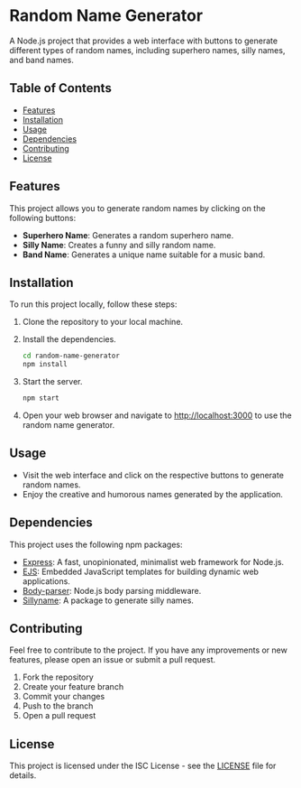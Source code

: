 # Random Name Generator

A Node.js project that provides a web interface with buttons to generate different types of random names, including superhero names, silly names, and band names.

## Table of Contents
- [Features](#features)
- [Installation](#installation)
- [Usage](#usage)
- [Dependencies](#dependencies)
- [Contributing](#contributing)
- [License](#license)

## Features

This project allows you to generate random names by clicking on the following buttons:

- **Superhero Name**: Generates a random superhero name.
- **Silly Name**: Creates a funny and silly random name.
- **Band Name**: Generates a unique name suitable for a music band.

## Installation

To run this project locally, follow these steps:

1. Clone the repository to your local machine.

2. Install the dependencies.
    ```bash
    cd random-name-generator
    npm install
    ```

3. Start the server.
    ```bash
    npm start
    ```

4. Open your web browser and navigate to [http://localhost:3000](http://localhost:3001) to use the random name generator.

## Usage

- Visit the web interface and click on the respective buttons to generate random names.
- Enjoy the creative and humorous names generated by the application.

## Dependencies

This project uses the following npm packages:

- [Express](https://www.npmjs.com/package/express): A fast, unopinionated, minimalist web framework for Node.js.
- [EJS](https://www.npmjs.com/package/ejs): Embedded JavaScript templates for building dynamic web applications.
- [Body-parser](https://www.npmjs.com/package/body-parser): Node.js body parsing middleware.
- [Sillyname](https://www.npmjs.com/package/sillyname): A package to generate silly names.

## Contributing

Feel free to contribute to the project. If you have any improvements or new features, please open an issue or submit a pull request.

1. Fork the repository
2. Create your feature branch 
3. Commit your changes 
4. Push to the branch 
5. Open a pull request

## License

This project is licensed under the ISC License - see the [LICENSE](LICENSE) file for details.
